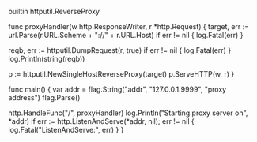 builtin httputil.ReverseProxy

func proxyHandler(w http.ResponseWriter, r *http.Request) {
  target, err := url.Parse(r.URL.Scheme + "://" + r.URL.Host)
  if err != nil {
    log.Fatal(err)
  }

  reqb, err := httputil.DumpRequest(r, true)
  if err != nil {
    log.Fatal(err)
  }
  log.Println(string(reqb))

  p := httputil.NewSingleHostReverseProxy(target)
  p.ServeHTTP(w, r)
}

func main() {
  var addr = flag.String("addr", "127.0.0.1:9999", "proxy address")
  flag.Parse()

  http.HandleFunc("/", proxyHandler)
  log.Println("Starting proxy server on", *addr)
  if err := http.ListenAndServe(*addr, nil); err != nil {
    log.Fatal("ListenAndServe:", err)
  }
}

